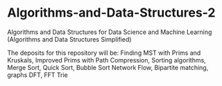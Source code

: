 # Algorithms-and-Data-Structures-2
Algorithms and Data Structures for Data Science and Machine Learning 
(Algorithms and Data Structures Simplified) 


The deposits for this repository will be: 
Finding MST with Prims and Kruskals, Improved Prims with Path Compression, 
Sorting algorithms, Merge Sort, Quick Sort, Bubble Sort
Network Flow, Bipartite matching, graphs
DFT, FFT
Trie 




